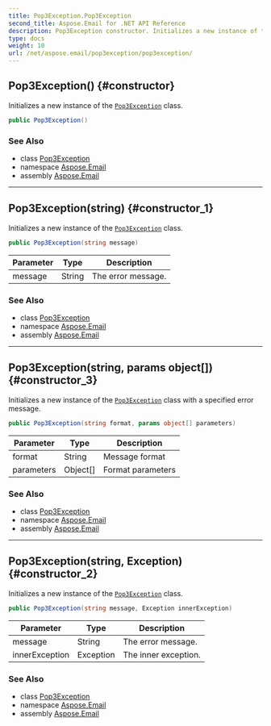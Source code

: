 ```yaml
---
title: Pop3Exception.Pop3Exception
second_title: Aspose.Email for .NET API Reference
description: Pop3Exception constructor. Initializes a new instance of the Pop3Exception class
type: docs
weight: 10
url: /net/aspose.email/pop3exception/pop3exception/
---
```

## Pop3Exception() {#constructor}

Initializes a new instance of the [`Pop3Exception`](../) class.

```csharp
public Pop3Exception()
```

### See Also

* class [Pop3Exception](../)
* namespace [Aspose.Email](../../pop3exception/)
* assembly [Aspose.Email](../../../)

---

## Pop3Exception(string) {#constructor_1}

Initializes a new instance of the [`Pop3Exception`](../) class.

```csharp
public Pop3Exception(string message)
```

| Parameter | Type | Description |
| --- | --- | --- |
| message | String | The error message. |

### See Also

* class [Pop3Exception](../)
* namespace [Aspose.Email](../../pop3exception/)
* assembly [Aspose.Email](../../../)

---

## Pop3Exception(string, params object[]) {#constructor_3}

Initializes a new instance of the [`Pop3Exception`](../) class with a specified error message.

```csharp
public Pop3Exception(string format, params object[] parameters)
```

| Parameter | Type | Description |
| --- | --- | --- |
| format | String | Message format |
| parameters | Object[] | Format parameters |

### See Also

* class [Pop3Exception](../)
* namespace [Aspose.Email](../../pop3exception/)
* assembly [Aspose.Email](../../../)

---

## Pop3Exception(string, Exception) {#constructor_2}

Initializes a new instance of the [`Pop3Exception`](../) class.

```csharp
public Pop3Exception(string message, Exception innerException)
```

| Parameter | Type | Description |
| --- | --- | --- |
| message | String | The error message. |
| innerException | Exception | The inner exception. |

### See Also

* class [Pop3Exception](../)
* namespace [Aspose.Email](../../pop3exception/)
* assembly [Aspose.Email](../../../)


